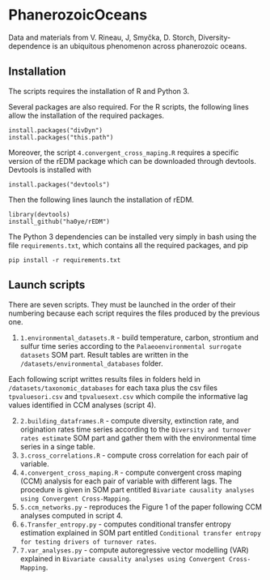 # PhanerozoicOceans
Data and materials from V. Rineau, J, Smyčka, D. Storch, Diversity-dependence is an ubiquitous phenomenon across phanerozoic oceans.

## Installation


The scripts requires the installation of R and Python 3.

Several packages are also required. For the R scripts, the following lines allow the installation of the required packages.
	
```
install.packages("divDyn")
install.packages("this.path")
```

Moreover, the script `4.convergent_cross_maping.R` requires a specific version of the rEDM package which can be downloaded through devtools. Devtools is installed with

```
install.packages("devtools")
```

Then the following lines launch the installation of rEDM.

```
library(devtools)
install_github("ha0ye/rEDM")
```

The Python 3 dependencies can be installed very simply in bash using the file `requirements.txt`, which contains all the required packages, and pip

```
pip install -r requirements.txt
```

## Launch scripts

There are seven scripts. They must be launched in the order of their numbering because each script requires the files produced by the previous one.

1. `1.environmental_datasets.R` - build temperature, carbon, strontium and sulfur time series according to the `Palaeoenvironmental surrogate datasets` SOM part. Result tables are written in the `/datasets/environmental_databases` folder.

Each following script writtes results files in folders held in `/datasets/taxonomic_databases` for each taxa plus the csv files `tpvaluesori.csv` and `tpvaluesext.csv` which compile the informative lag values identified in CCM analyses (script 4).

2. `2.building_dataframes.R` - compute diversity, extinction rate, and origination rates time series according to the `Diversity and turnover rates estimate` SOM part and gather them with the environmental time series in a singe table.
3. `3.cross_correlations.R` - compute cross correlation for each pair of variable.
4. `4.convergent_cross_maping.R` - compute convergent cross maping (CCM) analysis for each pair of variable with different lags. The procedure is given in SOM part entitled `Bivariate causality analyses using Convergent Cross-Mapping`.
5. `5.ccm_networks.py` - reproduces the Figure 1 of the paper following CCM analyses computed in script 4. 
6. `6.Transfer_entropy.py` - computes conditional transfer entropy estimation explained in SOM part entitled `Conditional transfer entropy for testing drivers of turnover rates`.
7. `7.var_analyses.py` - compute autoregressive vector modelling (VAR) explained in `Bivariate causality analyses using Convergent Cross-Mapping`.
